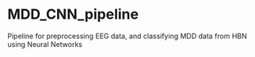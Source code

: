 # MDD_CNN_pipeline
Pipeline for preprocessing EEG data, and classifying MDD data from HBN using Neural Networks

